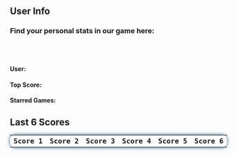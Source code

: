 <html>
  <style>
    #lastscore{
      font-family: 'Fira Mono', monospace !important;
      border-collapse: collapse;
      width: 100%;
      border-radius: 0.75em;
      box-shadow: 0 0 0.5em #175178;
      padding: 10px 10px;
      display: table;
    }
    
    #finder{
      position: absolute;
      top: 235px;
      left: 49%;
      justify-content: right;
      width: fit-content;
      height: fit-content;
      display: inline-block;
      padding: 10px;
    }

    #search{
      width: 200px;
      border-radius: 13px;
      text-align: center;
      height: fit-content;
      background-color: transparent !important;
      border: none;
      color: white;  
      box-shadow: 0 0 1em #175178;
    }

    ::placeholder{
      color: white; 
    }
    .navigation-button{
      height: 40px;
      width: 40px;
      background-color: #e5b76d;
      border-radius: 50%;
      display: inline-block;
      justify-content: center;
      padding: 0px;
      margin: 5px;
      font-size: 10pt;
      color: #20323f;
      border-width: 2px;
      box-shadow: 0 0 1em #175178;
    }

    #return-button{
      background-color: #368ac2;
      color: white;
      border-color: white;
    }
    #RegistrationError{
      text-align: center;
      align-self: center;
      background-color: rgb(223, 109, 109, 0.60);
      border-radius: 0.5em;
      min-height: 25px;
      width: 100%;
      line-height: 25px;
      display: none;
    }
    #RegistrationSuccess{
      text-align: center;
      align-self: center;
      background-color: rgb(109, 223, 109, 0.60);
      border-radius: 0.5em;
      min-height: 25px;
      width: 100%;
      line-height: 25px;
      display: none;
    }
  </style>

  <h2>User Info </h2>
  <h3>Find your personal stats in our game here: </h3>
  <br>
  <br>
  <h4>User:  </h4>
  <h4>Top Score:  </h4>
  <h4>Starred Games:  </h4>
  <h2>Last 6 Scores</h2>
  <table id="lastscore">
    <tr>
      <th>Score 1</th>
      <th>Score 2</th>
      <th>Score 3</th>
      <th>Score 4</th>
      <th>Score 5</th>
      <th>Score 6</th>
    </tr>
  </table>  
  <script>
//localStorage.getItem("lowScore")
  let userid = localStorage.getItem("userid");
    // // Update the lastscore every 5 seconds
    // setInterval(updateScore, 5000);
    // // Retrieve the lastscore data and create the table when the page is loaded
    // updateScore();
    // function updateScore() {
    //   $.ajax({
    //     url: 'https://dncodecrunch.duckdns.org/api/lastscore/retrieve',
    //     type: 'GET',
    //     data: {"username": "ekam"},
    //     dataType: 'json',
    //     success: function(response) {
    //       // Clear the current lastscore on update
    //       $('#lastscore tr').slice(1).remove();
    //       // Adds the new scores to the lastscore from the json response
    //       response.forEach(function(score) {
    //          $('#lastscore').append('<tr><td>' + score._score1 + '</td><td>' + score._score2 + '</td><td>' + score._score3 + '</td><td>' + score._score4 + '</td><td>' + score._score5 + '</td><td>' + score._score6 + '</td></tr>'); 
    //       });
    //     },
    //     error: function(error) {
    //       console.log(error);
    //     }
    //   });
    // }
// Update the lastscore every 5 seconds
setInterval(retrieveScore, 5000);
// Retrieve the lastscore data and create the table when the page is loaded
retrieveScore();
(async function retrieveScore() {
  const headers = {
    method: 'GET',
    mode: 'cors',
    credentials: 'omit',
    headers: { 'Content-Type': 'application/json' },
  };
  let result = await fetch('https://dncodecrunch.duckdns.org/api/lastscore/retrieve', {
    method: 'POST',
    headers: headers,
    body: JSON.stringify({ username: 'ekam' })
  });
  let data = await result.json();
  console.log(data);
  $('#lastscore tr').slice(1).remove();
  % // Adds score row
  % // Adds the new scores to the latestscore from the json data
  data.forEach(function (score) {
    console.log(score);
    $('#lastscore').append('<tr><td>' + score._score1 + '</td><td>' + score._score2 + '</td><td>' + score._score3 + '</td><td>' + score._score4 + '</td><td>' + score._score5 + '</td><td>' + score._score6 + '</td></tr>');
  });
})();

  </script>
</html>
